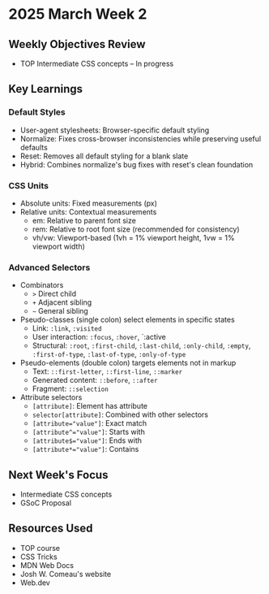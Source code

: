 # 2025 March Week 2

## Weekly Objectives Review
- TOP Intermediate CSS concepts – In progress

## Key Learnings
### Default Styles
- User-agent stylesheets: Browser-specific default styling
- Normalize: Fixes cross-browser inconsistencies while preserving useful defaults
- Reset: Removes all default styling for a blank slate
- Hybrid: Combines normalize's bug fixes with reset's clean foundation

### CSS Units
- Absolute units: Fixed measurements (px)
- Relative units: Contextual measurements
  - em: Relative to parent font size
  - rem: Relative to root font size (recommended for consistency)
  - vh/vw: Viewport-based (1vh = 1% viewport height, 1vw = 1% viewport width)

### Advanced Selectors
- Combinators
  - `>` Direct child
  - `+` Adjacent sibling
  - `~` General sibling
- Pseudo-classes (single colon) select elements in specific states
  - Link: `:link`, `:visited`
  - User interaction: `:focus`, `:hover`, `:active
  - Structural: `:root`, `:first-child`, `:last-child`, `:only-child`, `:empty`, `:first-of-type`, `:last-of-type`, `:only-of-type`
- Pseudo-elements (double colon) targets elements not in markup
  - Text: `::first-letter`, `::first-line`, `::marker`
  - Generated content: `::before`, `::after`
  - Fragment: `::selection`
- Attribute selectors
  - `[attribute]`: Element has attribute
  - `selector[attribute]`: Combined with other selectors
  - `[attribute="value"]`: Exact match
  - `[attribute^="value"]`: Starts with
  - `[attribute$="value"]`: Ends with
  - `[attribute*="value"]`: Contains

## Next Week's Focus
- Intermediate CSS concepts
- GSoC Proposal

## Resources Used
- TOP course
- CSS Tricks
- MDN Web Docs
- Josh W. Comeau's website
- Web.dev